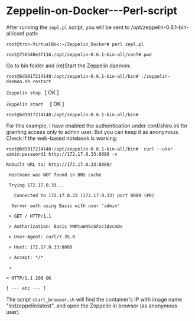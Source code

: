 # Zeppelin-on-Docker---Perl-script


After running the ``zepl.pl`` script, you will be sent to /opt/zeppelin-0.6.1-bin-all/conf path:

``root@tron-VirtualBox:~/Zeppelin_Docker# perl zepl.pl``  

``root@756548e3f116:/opt/zeppelin-0.6.1-bin-all/conf# pwd`` 



Go to bin folder and (re)Start the Zeppelin daemon:

``root@6d1917214148:/opt/zeppelin-0.6.1-bin-all/bin# ./zeppelin-daemon.sh restart`` 

``Zeppelin stop ``                                             [  OK  ] 

``Zeppelin start  ``                                           [  OK  ]

``root@6d1917214148:/opt/zeppelin-0.6.1-bin-all/bin#``  



For this example, I have enabled the authentication under conf/shiro.ini for granting access only to admin user. But you can keep it as anonymous.
Check if the web-based notebook is working:

``root@6d1917214148:/opt/zeppelin-0.6.1-bin-all/bin#  curl --user admin:password1 http://172.17.0.33:8080 -v``

`` Rebuilt URL to: http://172.17.0.33:8080/ ``

`` Hostname was NOT found in DNS cache``  

`` Trying 172.17.0.33...``

``   Connected to 172.17.0.33 (172.17.0.33) port 8080 (#0)`` 

``   Server auth using Basic with user 'admin' ``

`` > GET / HTTP/1.1`` 

`` > Authorization: Basic YWRtaW46cGFzc3dvcmQx`` 

`` > User-Agent: curl/7.35.0``

`` > Host: 172.17.0.33:8080``

`` > Accept: */*``

`` >``

`` < HTTP/1.1 200 OK ``       

``[ --- etc --- ]`` 


The script ``start_browser.sh`` will find the container's IP with image name "ledzeppelin:latest", and open the Zeppelin in browser (as anonymous user). 
